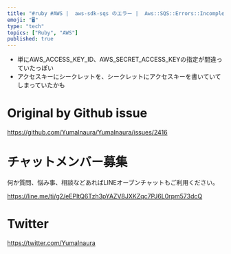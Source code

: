 ```yaml
---
title: "#ruby #AWS |  aws-sdk-sqs のエラー |  Aws::SQS::Errors::IncompleteSignatur"
emoji: "🖥"
type: "tech"
topics: ["Ruby", "AWS"]
published: true
---
```


- 単にAWS_ACCESS_KEY_ID、AWS_SECRET_ACCESS_KEYの指定が間違っていたっぽい
- アクセスキーにシークレットを、シークレットにアクセスキーを書いていてしまっていたかも

# Original by Github issue

https://github.com/YumaInaura/YumaInaura/issues/2416








<!-- Update From Qiita API -->

# チャットメンバー募集


何か質問、悩み事、相談などあればLINEオープンチャットもご利用ください。

https://line.me/ti/g2/eEPltQ6Tzh3pYAZV8JXKZqc7PJ6L0rpm573dcQ





# Twitter


https://twitter.com/YumaInaura


<!-- Update From Qiita API -->



